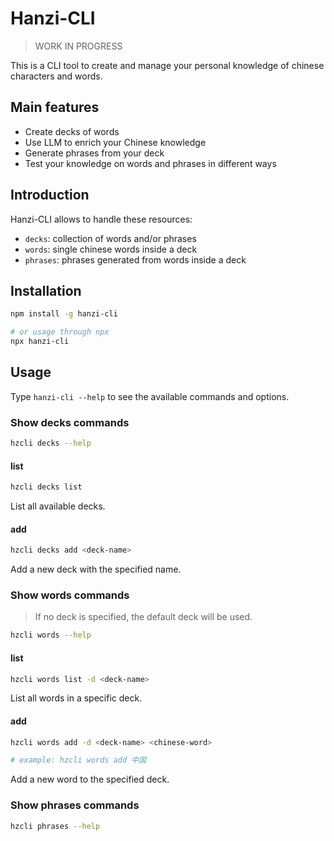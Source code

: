 # Hanzi-CLI

> WORK IN PROGRESS

This is a CLI tool to create and manage your personal knowledge of chinese characters and words.

## Main features

- Create decks of words
- Use LLM to enrich your Chinese knowledge
- Generate phrases from your deck
- Test your knowledge on words and phrases in different ways

## Introduction

Hanzi-CLI allows to handle these resources:

- `decks`: collection of words and/or phrases
- `words`: single chinese words inside a deck
- `phrases`: phrases generated from words inside a deck

## Installation

```bash
npm install -g hanzi-cli

# or usage through npx
npx hanzi-cli
```

## Usage

Type `hanzi-cli --help` to see the available commands and options.

### Show decks commands

```bash
hzcli decks --help
```

#### list

```bash
hzcli decks list
```

List all available decks.

#### add

```bash
hzcli decks add <deck-name>
```

Add a new deck with the specified name.

### Show words commands

> If no deck is specified, the default deck will be used.

```bash
hzcli words --help
```

#### list

```bash
hzcli words list -d <deck-name>
```

List all words in a specific deck.

#### add

```bash
hzcli words add -d <deck-name> <chinese-word>

# example: hzcli words add 中国
```

Add a new word to the specified deck.

### Show phrases commands

```bash
hzcli phrases --help
```
